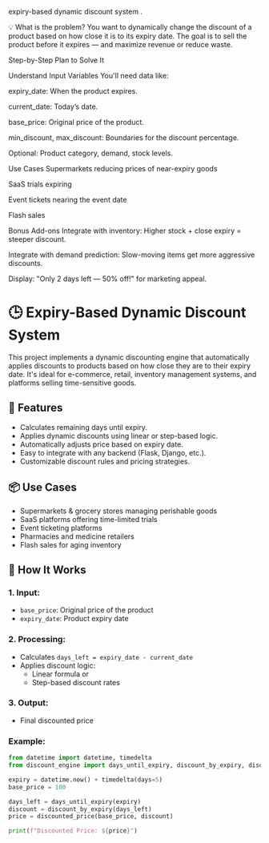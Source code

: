 expiry-based dynamic discount system 
.

💡 What is the problem?
You want to dynamically change the discount of a product based on how close it is to its expiry date. The goal is to sell the product before it expires — and maximize revenue or reduce waste.

 Step-by-Step Plan to Solve It
 
Understand Input Variables
You'll need data like:

expiry_date: When the product expires.

current_date: Today’s date.

base_price: Original price of the product.

min_discount, max_discount: Boundaries for the discount percentage.

Optional: Product category, demand, stock levels.

Use Cases
Supermarkets reducing prices of near-expiry goods

SaaS trials expiring

Event tickets nearing the event date

Flash sales

Bonus Add-ons
Integrate with inventory: Higher stock + close expiry = steeper discount.

Integrate with demand prediction: Slow-moving items get more aggressive discounts.

Display: "Only 2 days left — 50% off!" for marketing appeal.

# 🕒 Expiry-Based Dynamic Discount System

This project implements a dynamic discounting engine that automatically applies discounts to products based on how close they are to their expiry date. It's ideal for e-commerce, retail, inventory management systems, and platforms selling time-sensitive goods.

## 🚀 Features

- Calculates remaining days until expiry.
- Applies dynamic discounts using linear or step-based logic.
- Automatically adjusts price based on expiry date.
- Easy to integrate with any backend (Flask, Django, etc.).
- Customizable discount rules and pricing strategies.

## 📦 Use Cases

- Supermarkets & grocery stores managing perishable goods
- SaaS platforms offering time-limited trials
- Event ticketing platforms
- Pharmacies and medicine retailers
- Flash sales for aging inventory

## 🧠 How It Works

### 1. Input:
- `base_price`: Original price of the product
- `expiry_date`: Product expiry date

### 2. Processing:
- Calculates `days_left = expiry_date - current_date`
- Applies discount logic:
  - Linear formula or
  - Step-based discount rates

### 3. Output:
- Final discounted price

### Example:
```python
from datetime import datetime, timedelta
from discount_engine import days_until_expiry, discount_by_expiry, discounted_price

expiry = datetime.now() + timedelta(days=5)
base_price = 100

days_left = days_until_expiry(expiry)
discount = discount_by_expiry(days_left)
price = discounted_price(base_price, discount)

print(f"Discounted Price: ${price}")
